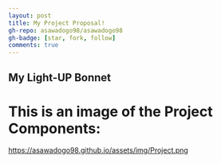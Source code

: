 ```yaml
---
layout: post
title: My Project Proposal!
gh-repo: asawadogo98/asawadogo98
gh-badge: [star, fork, follow]
comments: true
---
```

## My Light-UP Bonnet
# This is an image of the Project Components:
https://asawadogo98.github.io/assets/img/Project.png
